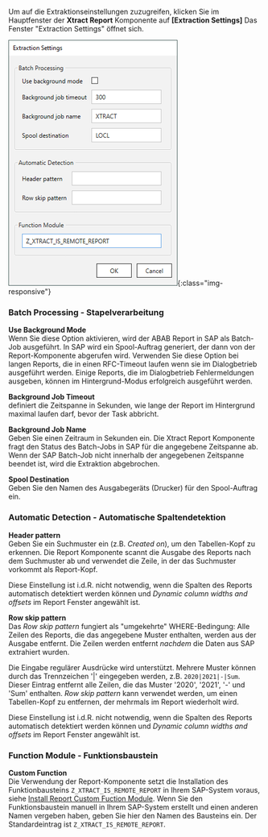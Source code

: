 Um auf die Extraktionseinstellungen zuzugreifen, klicken Sie im Hauptfenster der **Xtract Report** Komponente auf **[Extraction Settings]**
Das Fenster "Extraction Settings" öffnet sich.

![Report-Extraction-Settings](/img/content/Report-Extraction-Settings.png){:class="img-responsive"}

### Batch Processing - Stapelverarbeitung

**Use Background Mode**<br>
Wenn Sie diese Option aktivieren, wird der ABAB Report in SAP als Batch-Job ausgeführt.
In SAP wird ein Spool-Auftrag generiert, der dann von der Report-Komponente abgerufen wird.
Verwenden Sie diese Option bei langen Reports, die in einen RFC-Timeout laufen wenn sie im Dialogbetrieb ausgeführt werden.
Einige Reports, die im Dialogbetrieb Fehlermeldungen ausgeben, können im Hintergrund-Modus erfolgreich ausgeführt werden.


**Background Job Timeout**<br>
definiert die Zeitspanne in Sekunden, wie lange der Report im Hintergrund maximal laufen darf, bevor der Task abbricht.


**Background Job Name**<br>
Geben Sie einen Zeitraum in Sekunden ein.
Die Xtract Report Komponente fragt den Status des Batch-Jobs in SAP für die angegebene Zeitspanne ab.
Wenn der SAP Batch-Job nicht innerhalb der angegebenen Zeitspanne beendet ist, wird die Extraktion abgebrochen.

**Spool Destination**<br>
Geben Sie den Namen des Ausgabegeräts (Drucker) für den Spool-Auftrag ein.

### Automatic Detection - Automatische Spaltendetektion

**Header pattern**<br>
Geben Sie ein Suchmuster ein (z.B. *Created on*), um den Tabellen-Kopf zu erkennen. 
Die Report Komponente scannt die Ausgabe des Reports nach dem Suchmuster ab und verwendet die Zeile, in der das Suchmuster vorkommt als Report-Kopf.

Diese Einstellung ist i.d.R. nicht notwendig, wenn die Spalten des Reports automatisch detektiert werden können und *Dynamic column widths and offsets* im Report Fenster angewählt ist.

**Row skip pattern**<br>
Das *Row skip pattern* fungiert als "umgekehrte" WHERE-Bedingung:
Alle Zeilen des Reports, die das angegebene Muster enthalten, werden aus der Ausgabe entfernt.
Die Zeilen werden entfernt *nachdem* die Daten aus SAP extrahiert wurden.<br>

Die Eingabe regulärer Ausdrücke wird unterstützt.
Mehrere Muster können durch das Trennzeichen '|' eingegeben werden, z.B. `2020|2021|-|Sum`.
Dieser Eintrag entfernt alle Zeilen, die das Muster '2020', '2021', '-' und 'Sum' enthalten.
*Row skip pattern* kann verwendet werden, um einen Tabellen-Kopf zu entfernen, der mehrmals im Report wiederholt wird.

Diese Einstellung ist i.d.R. nicht notwendig, wenn die Spalten des Reports automatisch detektiert werden können und *Dynamic column widths and offsets* im Report Fenster angewählt ist.

### Function Module - Funktionsbaustein

**Custom Function**<br>
Die Verwendung der Report-Komponente setzt die Installation des Funktionbausteins `Z_XTRACT_IS_REMOTE_REPORT` in Ihrem SAP-System voraus, siehe [Install Report Custom Fuction Module](../sap-customizing).
Wenn Sie den Funktionsbaustein manuell in Ihrem SAP-System erstellt und einen anderen Namen vergeben haben, geben Sie hier den Namen des Bausteins ein.
Der Standardeintrag ist `Z_XTRACT_IS_REMOTE_REPORT`.
